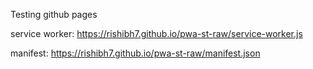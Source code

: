 Testing github pages

service worker: https://rishibh7.github.io/pwa-st-raw/service-worker.js

manifest: https://rishibh7.github.io/pwa-st-raw/manifest.json
